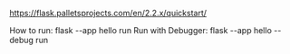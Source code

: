 https://flask.palletsprojects.com/en/2.2.x/quickstart/

How to run: flask --app hello run
Run with Debugger: flask --app hello --debug run

  
